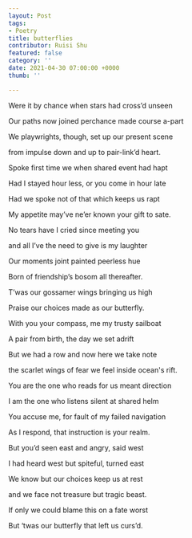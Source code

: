 ```yaml
---
layout: Post
tags:
- Poetry
title: butterflies
contributor: Ruisi Shu
featured: false
category: ''
date: 2021-04-30 07:00:00 +0000
thumb: ''

---
```

<p style="text-align:right">

Were it by chance when stars had cross’d unseen<br>

Our paths now joined perchance made course a-part<br>

We playwrights, though, set up our present scene<br>

from impulse down and up to pair-link’d heart.<br>

Spoke first time we when shared event had hapt<br>

Had I stayed hour less, or you come in hour late<br>

Had we spoke not of that which keeps us rapt<br>

My appetite may’ve ne’er known your gift to sate.<br>

No tears have I cried since meeting you<br>

and all I’ve the need to give is my laughter<br>

Our moments joint painted peerless hue<br>

Born of friendship’s bosom all thereafter.<br>

T’was our gossamer wings bringing us high<br>

Praise our choices made as our butterfly.<br>

With you your compass, me my trusty sailboat<br>

A pair from birth, the day we set adrift<br>

But we had a row and now here we take note<br>

the scarlet wings of fear we feel inside ocean's rift.<br>

You are the one who reads for us meant direction<br>

I am the one who listens silent at shared helm<br>

You accuse me, for fault of my failed navigation<br>

As I respond, that instruction is your realm.<br>

But you’d seen east and angry, said west<br>

I had heard west but spiteful, turned east<br>

We know but our choices keep us at rest<br>

and we face not treasure but tragic beast.<br>

If only we could blame this on a fate worst<br>

But ‘twas our butterfly that left us curs’d.<br>
